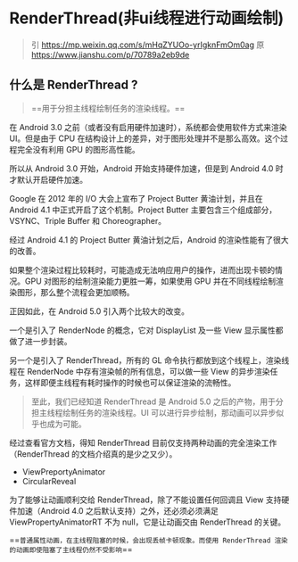 # RenderThread(非ui线程进行动画绘制)

> 引 https://mp.weixin.qq.com/s/mHqZYUOo-yrIgknFmOm0ag
> 原 https://www.jianshu.com/p/70789a2eb9de

## 什么是 RenderThread ?
> ==用于分担主线程绘制任务的渲染线程。==

在 Android 3.0 之前（或者没有启用硬件加速时），系统都会使用软件方式来渲染 UI。但是由于 CPU 在结构设计上的差异，对于图形处理并不是那么高效。这个过程完全没有利用 GPU 的图形高性能。

所以从 Android 3.0 开始，Android 开始支持硬件加速，但是到 Android 4.0 时才默认开启硬件加速。

Google 在 2012 年的 I/O 大会上宣布了 Project Butter 黄油计划，并且在 Android 4.1 中正式开启了这个机制。Project Butter 主要包含三个组成部分，VSYNC、Triple Buffer 和 Choreographer。

经过 Android 4.1 的 Project Butter 黄油计划之后，Android 的渲染性能有了很大的改善。

如果整个渲染过程比较耗时，可能造成无法响应用户的操作，进而出现卡顿的情况。GPU 对图形的绘制渲染能力更胜一筹，如果使用 GPU 并在不同线程绘制渲染图形，那么整个流程会更加顺畅。

正因如此，在 Android 5.0 引入两个比较大的改变。

一个是引入了 RenderNode 的概念，它对 DisplayList 及一些 View 显示属性都做了进一步封装。

另一个是引入了 RenderThread，所有的 GL 命令执行都放到这个线程上，渲染线程在 RenderNode 中存有渲染帧的所有信息，可以做一些 View 的异步渲染任务，这样即便主线程有耗时操作的时候也可以保证渲染的流畅性。

> 至此，我们已经知道 RenderThread 是 Android 5.0 之后的产物，用于分担主线程绘制任务的渲染线程。UI 可以进行异步绘制，那动画可以异步似乎也成为可能。

经过查看官方文档，得知 RenderThread 目前仅支持两种动画的完全渲染工作（RenderThread 的文档介绍真的是少之又少）。

- ViewPreportyAnimator
- CircularReveal

为了能够让动画顺利交给 RenderThread，除了不能设置任何回调且 View 支持硬件加速（Android 4.0 之后默认支持）之外，还必须必须满足 ViewPropertyAnimatorRT 不为 null，它是让动画交由 RenderThread 的关键。


==``普通属性动画，在主线程阻塞的时候，会出现丢帧卡顿现象。而使用 RenderThread 渲染的动画即使阻塞了主线程仍然不受影响``==